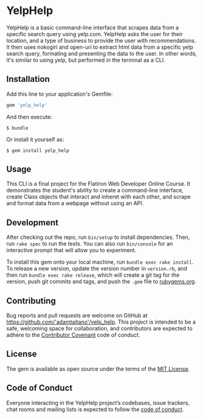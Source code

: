 # YelpHelp

YelpHelp is a basic command-line interface that scrapes data from a specific search query using yelp.com.
YelpHelp asks the user for their location, and a type of business to provide the user with recommendations. It then uses nokogiri and open-uri to extract html data from a specific yelp search query, formating and presenting the data to the user. In other words, it's similar to using yelp, but performed in the terminal as a CLI.

## Installation

Add this line to your application's Gemfile:

```ruby
gem 'yelp_help'
```

And then execute:

    $ bundle

Or install it yourself as:

    $ gem install yelp_help

## Usage

This CLI is a final project for the Flatiron Web Developer Online Course. It demonstrates the student's ability to create a command-line interface, create Class objects that interact and inheret with each other, and scrape and format data from a webpage without using an API.

## Development

After checking out the repo, run `bin/setup` to install dependencies. Then, run `rake spec` to run the tests. You can also run `bin/console` for an interactive prompt that will allow you to experiment.

To install this gem onto your local machine, run `bundle exec rake install`. To release a new version, update the version number in `version.rb`, and then run `bundle exec rake release`, which will create a git tag for the version, push git commits and tags, and push the `.gem` file to [rubygems.org](https://rubygems.org).

## Contributing

Bug reports and pull requests are welcome on GitHub at https://github.com/'adamtaitano'/yelp_help. This project is intended to be a safe, welcoming space for collaboration, and contributors are expected to adhere to the [Contributor Covenant](http://contributor-covenant.org) code of conduct.

## License

The gem is available as open source under the terms of the [MIT License](https://opensource.org/licenses/MIT).

## Code of Conduct

Everyone interacting in the YelpHelp project’s codebases, issue trackers, chat rooms and mailing lists is expected to follow the [code of conduct](https://github.com/'adamtaitano'/yelp_help/blob/master/CODE_OF_CONDUCT.md).
